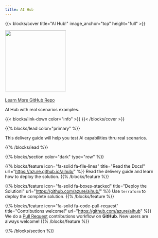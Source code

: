 ```yaml
---
title: AI Hub
---
```


{{< blocks/cover title="AI Hub!" image_anchor="top" height="full" >}}
<div class=""><img src="/aihub/img/aihub-logo.png" style="height: 200px; margin-bottom: 20px;" /></div>
<div class="">
<a class="btn btn-lg btn-primary me-3 mb-4" href="/aihub/docs/">
  Learn More <i class="fas fa-arrow-alt-circle-right ms-2"></i>
</a>
<a class="btn btn-lg btn-secondary me-3 mb-4" href="https://github.com/azure/aihub">
  GitHub Repo <i class="fab fa-github ms-2 "></i>
</a>
<p class="lead mt-5">AI Hub with real scenarios examples.</p>
</div>



{{< blocks/link-down color="info" >}}
{{< /blocks/cover >}}


{{% blocks/lead color="primary" %}}

This delivery guide will help you test AI capabilities thru real scenarios.

{{% /blocks/lead %}}


{{% blocks/section color="dark" type="row" %}}

{{% blocks/feature icon="fa-solid fa-file-lines" title="Read the Docs!" url="https://azure.github.io/aihub/" %}}
Read the delivery guide and learn how to deploy the solution.
{{% /blocks/feature %}}

{{% blocks/feature icon="fa-solid fa-boxes-stacked" title="Deploy the Solution!" url="https://github.com/azure/aihub/" %}}
Use `terraform` to deploy the complete solution.
{{% /blocks/feature %}}

{{% blocks/feature icon="fa-solid fa-code-pull-request" title="Contributions welcome!" url="https://github.com/azure/aihub" %}}
We do a [Pull Request](https://github.com/azure/aihub/pulls) contributions workflow on **GitHub**. New users are always welcome!
{{% /blocks/feature %}}

{{% /blocks/section %}}

